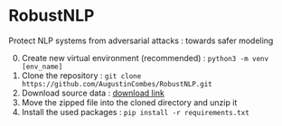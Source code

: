 # RobustNLP
Protect NLP systems from adversarial attacks : towards safer modeling

0) Create new virtual environment (recommended) : `python3 -m venv [env_name]`
1) Clone the repository : `git clone https://github.com/AugustinCombes/RobustNLP.git`
2) Download source data : [download link](https://drive.google.com/u/0/uc?id=1VMiyg5Mrwwhz-156F4PH7-mTNla_CYJ1&export=download&confirm=t&uuid=c6b1d063-5b11-45ea-ae37-30d73265dc9f&at=ALgDtswyeFSb0UBrFTHNzDPxaXeL:1678289945156)
3) Move the zipped file into the cloned directory and unzip it
4) Install the used packages : `pip install -r requirements.txt`
